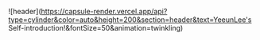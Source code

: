 ![header](https://capsule-render.vercel.app/api?type=cylinder&color=auto&height=200&section=header&text=YeeunLee's Self-introduction!&fontSize=50&animation=twinkling)
